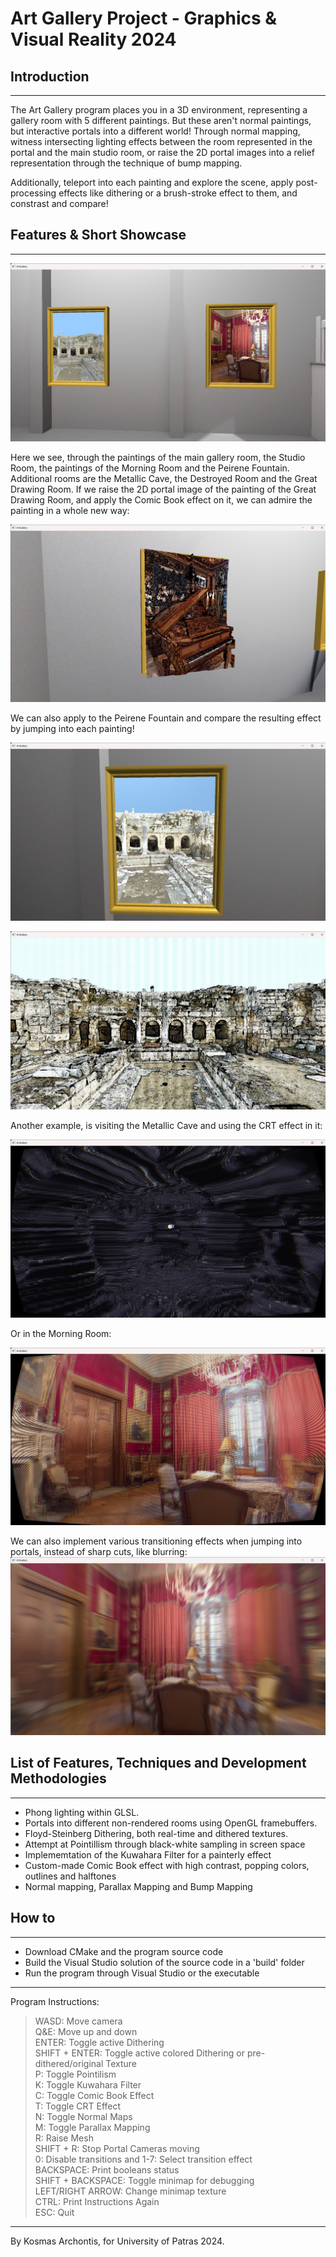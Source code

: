 # Art Gallery Project - Graphics & Visual Reality 2024

## Introduction
------------
The Art Gallery program places you in a 3D environment, representing a gallery room with 5 different paintings. But these aren't normal paintings, but interactive portals into a different world! Through
normal mapping, witness intersecting lighting effects between the room represented in the portal and the 
main studio room, or raise the 2D portal images into a relief representation through the technique of
bump mapping. 

Additionally,  teleport into each painting and explore the scene, apply post-processing effects like dithering or a brush-stroke effect to them, and constrast and compare!

## Features & Short Showcase
------------
![In the Studio Room, the Morning Room and Peirene Fountain Portals](images/studioRoomPortalsMRandPF.jpg)

Here we see, through the paintings of the main gallery room, the Studio Room, the paintings of the Morning Room and the Peirene Fountain. Additional rooms are the Metallic Cave, the Destroyed Room and the Great Drawing Room. If we raise the 2D portal image of the painting of the Great Drawing Room, and apply the Comic Book effect on it, we can admire the painting in a whole new way:

![The Great Drawing Room raised with the comic effect](images/studioRoomPortalGDRraisedComicEffect.jpg)

We can also apply to the Peirene Fountain and compare the resulting effect by jumping into each painting!

![The Peirene Fountain with Bumb Mapping](images/studioRoomPortalPFbumpMapping.jpg)

![The Peirene Fountain with the Comic Effect applied](images/peireneFountainComicEffect.jpg)

Another example, is visiting the Metallic Cave and using the CRT effect in it:

![The Metallic Cave with the CRT effect applied](images/metallicCaveCRTeffect.jpg)

Or in the Morning Room:

![The Morning Room with the CRT effect applied](images/morningRoomCRTeffect.jpg)

We can also implement various transitioning effects when jumping into portals, instead of sharp cuts, like blurring:
![Transitioning-Teleporting from Studio Room to Morning Room with Transition Effect 1](images/transition1SRtoMR.jpg)

## List of Features, Techniques and Development Methodologies
------------
- Phong lighting within GLSL.
- Portals into different non-rendered rooms using OpenGL framebuffers.
- Floyd-Steinberg Dithering, both real-time and dithered textures.
- Attempt at Pointillism through black-white sampling in screen space
- Implememtation of the Kuwahara Filter for a painterly effect
- Custom-made Comic Book effect with high contrast, popping colors, outlines and halftones
- Normal mapping, Parallax Mapping and Bump Mapping

## How to
------------
- Download CMake and the program source code
- Build the Visual Studio solution of the source code in a 'build' folder
- Run the program through Visual Studio or the executable

------------
Program Instructions:
>WASD: Move camera \
Q&E: Move up and down \
ENTER: Toggle active Dithering \
SHIFT + ENTER: Toggle active colored Dithering or pre-dithered/original Texture \
P: Toggle Pointilism \
K: Toggle Kuwahara Filter \
C: Toggle Comic Book Effect \
T: Toggle CRT Effect \
N: Toggle Normal Maps \
M: Toggle Parallax Mapping \
R: Raise Mesh \
SHIFT + R: Stop Portal Cameras moving \
0: Disable transitions and 1-7: Select transition effect \
BACKSPACE: Print booleans status \
SHIFT + BACKSPACE: Toggle minimap for debugging \
LEFT/RIGHT ARROW: Change minimap texture \
CTRL: Print Instructions Again \
ESC: Quit 

------------
By Kosmas Archontis, for University of Patras 2024.
